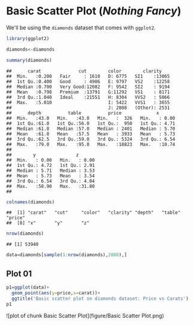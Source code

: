 Basic Scatter Plot (*Nothing Fancy*)
====================================

We'll be using the `diamonds` dataset that comes with `ggplot2`.


```r
library(ggplot2)

diamonds<-diamonds

summary(diamonds)
```

```
##      carat              cut        color        clarity     
##  Min.   :0.200   Fair     : 1610   D: 6775   SI1    :13065  
##  1st Qu.:0.400   Good     : 4906   E: 9797   VS2    :12258  
##  Median :0.700   Very Good:12082   F: 9542   SI2    : 9194  
##  Mean   :0.798   Premium  :13791   G:11292   VS1    : 8171  
##  3rd Qu.:1.040   Ideal    :21551   H: 8304   VVS2   : 5066  
##  Max.   :5.010                     I: 5422   VVS1   : 3655  
##                                    J: 2808   (Other): 2531  
##      depth          table          price             x        
##  Min.   :43.0   Min.   :43.0   Min.   :  326   Min.   : 0.00  
##  1st Qu.:61.0   1st Qu.:56.0   1st Qu.:  950   1st Qu.: 4.71  
##  Median :61.8   Median :57.0   Median : 2401   Median : 5.70  
##  Mean   :61.8   Mean   :57.5   Mean   : 3933   Mean   : 5.73  
##  3rd Qu.:62.5   3rd Qu.:59.0   3rd Qu.: 5324   3rd Qu.: 6.54  
##  Max.   :79.0   Max.   :95.0   Max.   :18823   Max.   :10.74  
##                                                               
##        y               z        
##  Min.   : 0.00   Min.   : 0.00  
##  1st Qu.: 4.72   1st Qu.: 2.91  
##  Median : 5.71   Median : 3.53  
##  Mean   : 5.73   Mean   : 3.54  
##  3rd Qu.: 6.54   3rd Qu.: 4.04  
##  Max.   :58.90   Max.   :31.80  
## 
```

```r
colnames(diamonds)
```

```
##  [1] "carat"   "cut"     "color"   "clarity" "depth"   "table"   "price"  
##  [8] "x"       "y"       "z"
```

```r
nrow(diamonds)
```

```
## [1] 53940
```

```r
data=diamonds[sample(1:nrow(diamonds),2000),]
```

Plot 01
-------

```r
p1=ggplot(data)+
  geom_point(aes(y=price,x=carat))+
  ggtitle('Basic scatter plot on diamonds dataset: Price vs Carats')
p1
```

![plot of chunk Basic Scatter Plot](figure/Basic Scatter Plot.png) 

